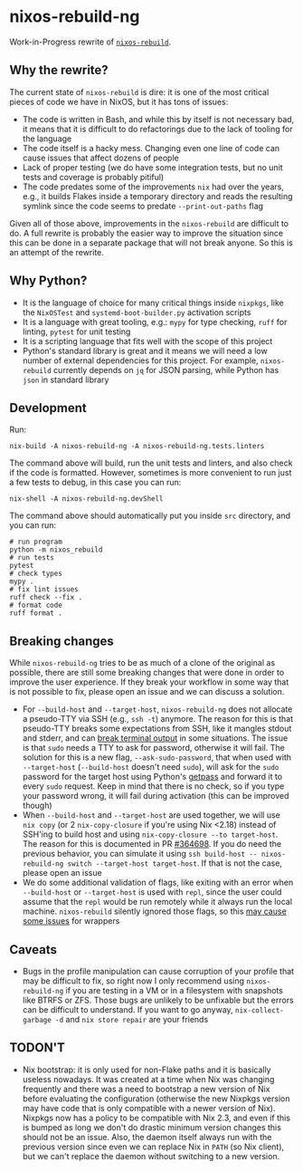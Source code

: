 # nixos-rebuild-ng

Work-in-Progress rewrite of
[`nixos-rebuild`](https://github.com/NixOS/nixpkgs/blob/master/pkgs/os-specific/linux/nixos-rebuild/nixos-rebuild.sh).

## Why the rewrite?

The current state of `nixos-rebuild` is dire: it is one of the most critical
pieces of code we have in NixOS, but it has tons of issues:
- The code is written in Bash, and while this by itself is not necessary bad,
  it means that it is difficult to do refactorings due to the lack of tooling
  for the language
- The code itself is a hacky mess. Changing even one line of code can cause
  issues that affect dozens of people
- Lack of proper testing (we do have some integration tests, but no unit tests
  and coverage is probably pitiful)
- The code predates some of the improvements `nix` had over the years, e.g., it
  builds Flakes inside a temporary directory and reads the resulting symlink
  since the code seems to predate `--print-out-paths` flag

Given all of those above, improvements in the `nixos-rebuild` are difficult to
do. A full rewrite is probably the easier way to improve the situation since
this can be done in a separate package that will not break anyone. So this is
an attempt of the rewrite.

## Why Python?

- It is the language of choice for many critical things inside `nixpkgs`, like
  the `NixOSTest` and `systemd-boot-builder.py` activation scripts
- It is a language with great tooling, e.g.: `mypy` for type checking, `ruff`
  for linting, `pytest` for unit testing
- It is a scripting language that fits well with the scope of this project
- Python's standard library is great and it means we will need a low number of
  external dependencies for this project. For example, `nixos-rebuild`
  currently depends on `jq` for JSON parsing, while Python has `json` in
  standard library

## Development

Run:

```console
nix-build -A nixos-rebuild-ng -A nixos-rebuild-ng.tests.linters
```

The command above will build, run the unit tests and linters, and also check if
the code is formatted. However, sometimes is more convenient to run just a few
tests to debug, in this case you can run:

```console
nix-shell -A nixos-rebuild-ng.devShell
```

The command above should automatically put you inside `src` directory, and you
can run:

```console
# run program
python -m nixos_rebuild
# run tests
pytest
# check types
mypy .
# fix lint issues
ruff check --fix .
# format code
ruff format .
```

## Breaking changes

While `nixos-rebuild-ng` tries to be as much of a clone of the original as
possible, there are still some breaking changes that were done in order to
improve the user experience. If they break your workflow in some way that is
not possible to fix, please open an issue and we can discuss a solution.

- For `--build-host` and `--target-host`, `nixos-rebuild-ng` does not allocate
  a pseudo-TTY via SSH (e.g., `ssh -t`) anymore. The reason for this is that
  pseudo-TTY breaks some expectations from SSH, like it mangles stdout and
  stderr, and can
  [break terminal output](https://github.com/NixOS/nixpkgs/issues/336967) in
  some situations.
  The issue is that `sudo` needs a TTY to ask for password, otherwise it will
  fail. The solution for this is a new flag, `--ask-sudo-password`, that when
  used with `--target-host` (`--build-host` doesn't need `sudo`), will ask for
  the `sudo` password for the target host using Python's
  [getpass](https://docs.python.org/3/library/getpass.html) and forward it to
  every `sudo` request. Keep in mind that there is no check, so if you type
  your password wrong, it will fail during activation (this can be improved
  though)
- When `--build-host` and `--target-host` are used together, we will use `nix
  copy` (or 2 `nix-copy-closure` if you're using Nix <2.18) instead of SSH'ing
  to build host and using `nix-copy-closure --to target-host`. The reason for
  this is documented in PR
  [#364698](https://github.com/NixOS/nixpkgs/pull/364698). If you do need the
  previous behavior, you can simulate it using `ssh build-host --
  nixos-rebuild-ng switch --target-host target-host`. If that is not the case,
  please open an issue
- We do some additional validation of flags, like exiting with an error when
  `--build-host` or `--target-host` is used with `repl`, since the user could
  assume that the `repl` would be run remotely while it always run the local
  machine. `nixos-rebuild` silently ignored those flags, so this
  [may cause some issues](https://github.com/NixOS/nixpkgs/pull/363922) for
  wrappers

## Caveats

- Bugs in the profile manipulation can cause corruption of your profile that
  may be difficult to fix, so right now I only recommend using
  `nixos-rebuild-ng` if you are testing in a VM or in a filesystem with
  snapshots like BTRFS or ZFS. Those bugs are unlikely to be unfixable but the
  errors can be difficult to understand. If you want to go anyway,
  `nix-collect-garbage -d` and `nix store repair` are your friends

## TODON'T

- Nix bootstrap: it is only used for non-Flake paths and it is basically
  useless nowadays. It was created at a time when Nix was changing frequently
  and there was a need to bootstrap a new version of Nix before evaluating the
  configuration (otherwise the new Nixpkgs version may have code that is only
  compatible with a newer version of Nix). Nixpkgs now has a policy to be
  compatible with Nix 2.3, and even if this is bumped as long we don't do
  drastic minimum version changes this should not be an issue. Also, the daemon
  itself always run with the previous version since even we can replace Nix in
  `PATH` (so Nix client), but we can't replace the daemon without switching to
  a new version.
